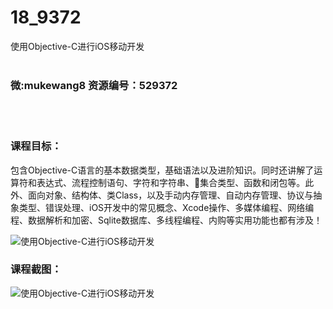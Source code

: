 # 18_9372
使用Objective-C进行iOS移动开发
<br/></br>
<h3>微:mukewang8 资源编号：529372</h3>
<br/></br>
<h3>课程目标：</h3>
<p>包含Objective-C语言的基本数据类型，基础语法以及进阶知识。同时还讲解了运算符和表达式、流程控制语句、字符和字符串、集合类型、函数和闭包等。此外、面向对象、结构体、类Class，以及手动内存管理、自动内存管理、协议与抽象类型、错误处理、iOS开发中的常见概念、Xcode操作、多媒体编程、网络编程、数据解析和加密、Sqlite数据库、多线程编程、内购等实用功能也都有涉及！</p>
<p><img src="https://www.ko996.com/wp-content/uploads/img/2019/12/1-6-300x180.png" alt="使用Objective-C进行iOS移动开发"></p>
<h3>课程截图：</h3>
<p><img src="https://www.ko996.com/wp-content/uploads/img/2019/12/11111-57.jpg" alt="使用Objective-C进行iOS移动开发"></p>
